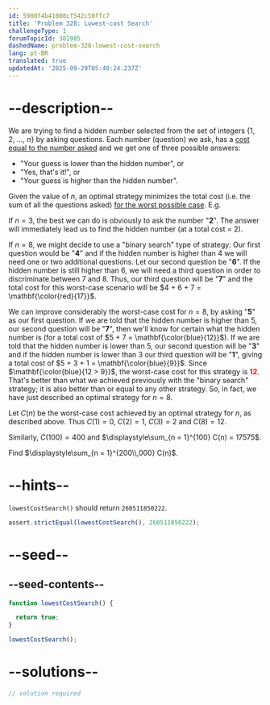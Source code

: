 ```yaml
---
id: 5900f4b41000cf542c50ffc7
title: 'Problem 328: Lowest-cost Search'
challengeType: 1
forumTopicId: 301985
dashedName: problem-328-lowest-cost-search
lang: pt-BR
translated: true
updatedAt: '2025-09-29T05:49:24.237Z'
---
```


# --description--

We are trying to find a hidden number selected from the set of integers {1, 2, ..., $n$} by asking questions. Each number (question) we ask, has a <u>cost equal to the number asked</u> and we get one of three possible answers:

- "Your guess is lower than the hidden number", or
- "Yes, that's it!", or
- "Your guess is higher than the hidden number".

Given the value of $n$, an optimal strategy minimizes the total cost (i.e. the sum of all the questions asked) <u>for the worst possible case</u>. E.g.

If $n = 3$, the best we can do is obviously to ask the number "<strong>2</strong>". The answer will immediately lead us to find the hidden number (at a total cost = 2).

If $n = 8$, we might decide to use a "binary search" type of strategy: Our first question would be "<strong>4</strong>" and if the hidden number is higher than 4 we will need one or two additional questions. Let our second question be "<strong>6</strong>". If the hidden number is still higher than 6, we will need a third question in order to discriminate between 7 and 8. Thus, our third question will be "<strong>7</strong>" and the total cost for this worst-case scenario will be $4 + 6 + 7 = \mathbf{\color{red}{17}}$.

We can improve considerably the worst-case cost for $n = 8$, by asking "<strong>5</strong>" as our first question. If we are told that the hidden number is higher than 5, our second question will be "<strong>7</strong>", then we'll know for certain what the hidden number is (for a total cost of $5 + 7 = \mathbf{\color{blue}{12}}$). If we are told that the hidden number is lower than 5, our second question will be "<strong>3</strong>" and if the hidden number is lower than 3 our third question will be "<strong>1</strong>", giving a total cost of $5 + 3 + 1 = \mathbf{\color{blue}{9}}$. Since $\mathbf{\color{blue}{12 > 9}}$, the worst-case cost for this strategy is <strong><span style="color: red;">12</span></strong>. That's better than what we achieved previously with the "binary search" strategy; it is also better than or equal to any other strategy. So, in fact, we have just described an optimal strategy for $n = 8$.

Let $C(n)$ be the worst-case cost achieved by an optimal strategy for $n$, as described above. Thus $C(1) = 0$, $C(2) = 1$, $C(3) = 2$ and $C(8) = 12$.

Similarly, $C(100) = 400$ and $\displaystyle\sum_{n = 1}^{100} C(n) = 17575$.

Find $\displaystyle\sum_{n = 1}^{200\\,000} C(n)$.

# --hints--

`lowestCostSearch()` should return `260511850222`.

```js
assert.strictEqual(lowestCostSearch(), 260511850222);
```

# --seed--

## --seed-contents--

```js
function lowestCostSearch() {

  return true;
}

lowestCostSearch();
```

# --solutions--

```js
// solution required
```

